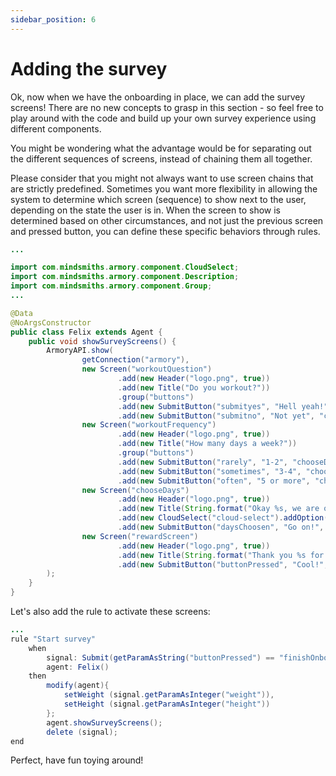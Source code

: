 ```yaml
---
sidebar_position: 6
---
```


# Adding the survey

Ok, now when we have the onboarding in place, we can add the survey screens! There are no new concepts to grasp in this section - so feel free to play around with the code and build up your own survey experience using different components.

You might be wondering what the advantage would be for separating out the different sequences of screens, instead of chaining them all together.

Please consider that you might not always want to use screen chains that are strictly predefined. Sometimes you want more flexibility in allowing the system to determine which screen (sequence) to show next to the user, depending on the state the user is in. 
When the screen to show is determined based on other circumstances, and not just the previous screen and pressed button, you can define these specific behaviors through rules.

```java title="rules/felix/Felix.java"
...

import com.mindsmiths.armory.component.CloudSelect;
import com.mindsmiths.armory.component.Description;
import com.mindsmiths.armory.component.Group;
...

@Data
@NoArgsConstructor
public class Felix extends Agent {
    public void showSurveyScreens() {
        ArmoryAPI.show(
                getConnection("armory"),
                new Screen("workoutQuestion")
                        .add(new Header("logo.png", true))
                        .add(new Title("Do you workout?"))
                        .group("buttons")
                        .add(new SubmitButton("submityes", "Hell yeah!", "workoutFrequency"))
                        .add(new SubmitButton("submitno", "Not yet", "chooseDays")),
                new Screen("workoutFrequency")
                        .add(new Header("logo.png", true))
                        .add(new Title("How many days a week?"))
                        .group("buttons")
                        .add(new SubmitButton("rarely", "1-2", "chooseDays"))
                        .add(new SubmitButton("sometimes", "3-4", "chooseDays"))
                        .add(new SubmitButton("often", "5 or more", "chooseDays")),
                new Screen("chooseDays")
                        .add(new Header("logo.png", true))
                        .add(new Title(String.format("Okay %s, we are one step away! Choose the days that you are available for a workout?", name)))
                        .add(new CloudSelect("cloud-select").addOption("Monday", "Monday").addOption("Tuesday", "Tuesday").addOption("Wednesday", "Wednesday").addOption("Thursday","Thursday").addOption("Friday", "Friday").addOption("Saturday", "Saturday").addOption("Sunday","Sunday"))
                        .add(new SubmitButton("daysChoosen", "Go on!", "rewardScreen")),
                new Screen("rewardScreen")
                        .add(new Header("logo.png", true))
                        .add(new Title(String.format("Thank you %s for taking the time to talk to me! I will create your plan in a few moments!", name)))
                        .add(new SubmitButton("buttonPressed", "Cool!", "surveyCompleted"))
        );
    }
}
```

Let's also add the rule to activate these screens:

```java title="rules/felix/Felix.drl"
...
rule "Start survey"
    when
        signal: Submit(getParamAsString("buttonPressed") == "finishOnboarding") from entry-point "signals"
        agent: Felix()
    then
        modify(agent){
            setWeight (signal.getParamAsInteger("weight")),
            setHeight (signal.getParamAsInteger("height"))
        };
        agent.showSurveyScreens();
        delete (signal);
end
```

Perfect, have fun toying around!